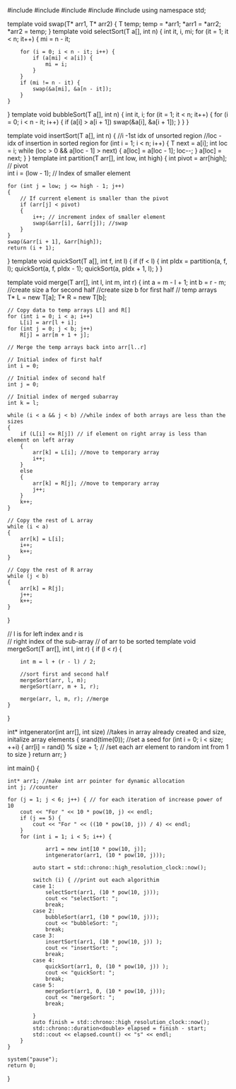 #include<iostream>
#include<cstdlib>
#include<iomanip>
#include<ctime>
#include<chrono>
using namespace std;

template<class T>
void swap(T* arr1, T* arr2) {
    T temp;
    temp = *arr1;
    *arr1 = *arr2;
    *arr2 = temp;
}
template <class T>
void selectSort(T a[], int n) {
    int it, i, mi;
    for (it = 1; it < n; it++) {
        mi = n - it;

        for (i = 0; i < n - it; i++) {
            if (a[mi] < a[i]) {
                mi = i;
            }
        }
        if (mi != n - it) {
            swap(&a[mi], &a[n - it]);
        }
    }
}
template<class T>
void bubbleSort(T a[], int n) {
    int it, i;
    for (it = 1; it < n; it++) {
        for (i = 0; i < n - it; i++) {
            if (a[i] > a[i + 1])
                swap(&a[i], &a[i + 1]);
        }
    }
}

template<class T>
void insertSort(T a[], int n) {
    //i -1st idx of unsorted region
    //loc -idx of insertion in sorted region
    for (int i = 1; i < n; i++) {
        T next = a[i];
        int loc = i;
        while (loc > 0 && a[loc - 1] > next) {
            a[loc] = a[loc - 1];
            loc--;
        }
        a[loc] = next;
    }
}
template<class T>
int partition(T arr[], int low, int high)
{
    int pivot = arr[high]; // pivot  
    int i = (low - 1); // Index of smaller element  

    for (int j = low; j <= high - 1; j++)
    {
        // If current element is smaller than the pivot  
        if (arr[j] < pivot)
        {
            i++; // increment index of smaller element  
            swap(&arr[i], &arr[j]); //swap 
        }
    }
    swap(&arr[i + 1], &arr[high]);
    return (i + 1);
}
template <class T>
void quickSort(T a[], int f, int l) {
    if (f < l) {
        int pIdx = partition(a, f, l);
        quickSort(a, f, pIdx - 1);
        quickSort(a, pIdx + 1, l);
    }
}


template<class T>
void merge(T arr[], int l, int m, int r)
{
    int a = m - l + 1; 
    int b = r - m; 
    //create size a for second half
    //create size b for first half 
    // temp arrays  
    T* L = new T[a];
    T* R = new T[b];

    // Copy data to temp arrays L[] and R[]  
    for (int i = 0; i < a; i++)
        L[i] = arr[l + i];
    for (int j = 0; j < b; j++)
        R[j] = arr[m + 1 + j];

    // Merge the temp arrays back into arr[l..r] 

    // Initial index of first half 
    int i = 0;

    // Initial index of second half 
    int j = 0;

    // Initial index of merged subarray 
    int k = l;

    while (i < a && j < b) //while index of both arrays are less than the sizes 
    {
        if (L[i] <= R[j]) // if element on right array is less than element on left array 
        {
            arr[k] = L[i]; //move to temporary array 
            i++;
        }
        else
        {
            arr[k] = R[j]; //move to temporary array 
            j++;
        }
        k++;
    }

    // Copy the rest of L array 
    while (i < a)
    {
        arr[k] = L[i];
        i++;
        k++;
    }

    // Copy the rest of R array 
    while (j < b)
    {
        arr[k] = R[j];
        j++;
        k++;
    }
}

// l is for left index and r is  
// right index of the sub-array 
// of arr to be sorted 
template<class T>
void mergeSort(T arr[], int l, int r)
{
    if (l < r)
    {
       
        int m = l + (r - l) / 2;

        //sort first and second half  
        mergeSort(arr, l, m);
        mergeSort(arr, m + 1, r);

        merge(arr, l, m, r); //merge 
    }
}

int* intgenerator(int arr[], int size)  //takes in array already created and size, initalize array elements
{
    srand(time(0)); //set a seed 
    for (int i = 0; i < size; ++i) {
        arr[i] = rand() % size + 1; // /set each arr element to random int from 1 to size 
    }
    return arr;
}

int main() {

    int* arr1; //make int arr pointer for dynamic allocation
    int j; //counter

    for (j = 1; j < 6; j++) { // for each iteration of increase power of 10 
        cout << "For " << 10 * pow(10, j) << endl;
        if (j == 5) {
            cout << "For " << ((10 * pow(10, j)) / 4) << endl;
        }
        for (int i = 1; i < 5; i++) {
                                                              
                arr1 = new int[10 * pow(10, j)];                        
                intgenerator(arr1, (10 * pow(10, j)));
   
            auto start = std::chrono::high_resolution_clock::now();

            switch (i) { //print out each algorithim
            case 1:
                selectSort(arr1, (10 * pow(10, j)));                 
                cout << "selectSort: ";
                break;
            case 2:
                bubbleSort(arr1, (10 * pow(10, j)));
                cout << "bubbleSort: ";
                break;
            case 3:
                insertSort(arr1, (10 * pow(10, j)) );
                cout << "insertSort: ";
                break;
            case 4:
                quickSort(arr1, 0, (10 * pow(10, j)) );
                cout << "quickSort: ";
                break;
            case 5:
                mergeSort(arr1, 0, (10 * pow(10, j)));
                cout << "mergeSort: ";
                break;

            }
            auto finish = std::chrono::high_resolution_clock::now();
            std::chrono::duration<double> elapsed = finish - start;
            std::cout << elapsed.count() << "s" << endl;
        }
    }

    system("pause");
    return 0;
}









